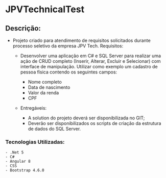 # JPVTechnicalTest

## Descrição:

  * Projeto criado para atendimento de requisitos solicitados durante processo seletivo da empresa JPV Tech. Requisitos:
    - Desenvolver uma aplicação em C# e SQL Server para realizar uma ação de CRUD completo (Inserir, Alterar, Excluir e Selecionar) com interface de manipulação. Utilizar como exemplo um cadastro de pessoa física contendo os seguintes campos:
      * Nome completo
      * Data de nascimento
      * Valor da renda
      * CPF

    - Entregáveis:
      * A solution do projeto deverá ser disponibilizada no GIT;
      * Deverão ser disponibilizados os scripts de criação da estrutura de dados do SQL Server.
  
  ### Tecnologias Utilizadas:
    - .Net 5
    - C#
    - Angular 8
    - CSS
    - Bootstrap 4.6.0
